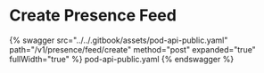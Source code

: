 # Create Presence Feed

{% swagger src="../../.gitbook/assets/pod-api-public.yaml" path="/v1/presence/feed/create" method="post" expanded="true" fullWidth="true" %} pod-api-public.yaml {% endswagger %}
